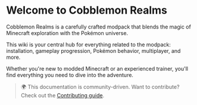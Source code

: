 # Welcome to Cobblemon Realms

Cobblemon Realms is a carefully crafted modpack that blends the magic of Minecraft exploration with the Pokémon universe.

This wiki is your central hub for everything related to the modpack: installation, gameplay progression, Pokémon behavior, multiplayer, and more.

Whether you're new to modded Minecraft or an experienced trainer, you'll find everything you need to dive into the adventure.

> 🌍 This documentation is community-driven. Want to contribute? Check out the [Contributing guide](contributing.md).
